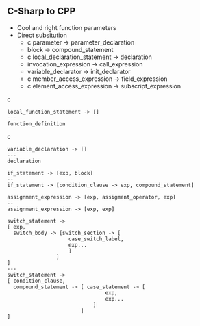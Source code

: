 ## C-Sharp to CPP
- Cool and right function parameters
- Direct subsitution
    - c parameter -> parameter_declaration
    - block -> compound_statement
    - c local_declaration_statement -> declaration
    - invocation_expression -> call_expression
    - variable_declarator -> init_declarator
    - c member_access_expression -> field_expression
    - c element_access_expression -> subscript_expression

c
```
local_function_statement -> []
---
function_definition
```
c
```
variable_declaration -> [] 
---
declaration
```

```
if_statement -> [exp, block] 
--
if_statement -> [condition_clause -> exp, compound_statement]
```

```
assignment_expression -> [exp, assigment_operator, exp]
--
assignment_expression -> [exp, exp]
```

```
switch_statement -> 
[ exp, 
  switch_body -> [switch_section -> [
                    case_switch_label,
                    exp...
                    ]
                ]
]
---
switch_statement -> 
[ condition_clause, 
  compound_statement -> [ case_statement -> [
                                exp, 
                                exp...
                            ]
                        ]
]
```
